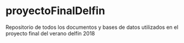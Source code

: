 # proyectoFinalDelfin
Repositorio de todos los documentos y bases de datos utilizados en el proyecto final del verano delfín 2018
